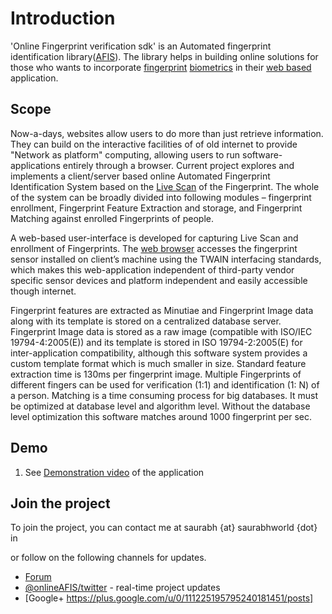 # Introduction #

'Online Fingerprint verification sdk' is an Automated fingerprint identification library([AFIS](http://en.wikipedia.org/wiki/Automated_fingerprint_identification)). The library helps in building online solutions for those who wants to incorporate [fingerprint](http://en.wikipedia.org/wiki/Fingerprint) [biometrics](http://en.wikipedia.org/wiki/Biometrics) in their [web based](http://en.wikipedia.org/wiki/Web_application) application.

## Scope ##
Now-a-days, websites allow users to do more than just retrieve information. They can build on the interactive facilities of of old internet to provide "Network as platform" computing, allowing users to run software-applications entirely through a browser.
Current project explores and implements a client/server based online Automated Fingerprint Identification System based on the [Live Scan](http://en.wikipedia.org/wiki/Fingerprint#Livescan_devices) of the Fingerprint. The whole of the system can be broadly divided into following modules – fingerprint enrollment, Fingerprint Feature Extraction and storage, and Fingerprint Matching against enrolled Fingerprints of people.

A web-based user-interface is developed for capturing Live Scan and enrollment of Fingerprints. The [web browser](http://en.wikipedia.org/wiki/web%20browser) accesses the fingerprint sensor installed on client’s machine using the TWAIN interfacing standards, which makes this web-application independent of third-party vendor specific sensor devices and platform independent and easily accessible though internet.

Fingerprint features are extracted as Minutiae and Fingerprint Image data along with its template is stored on a centralized database server. Fingerprint Image data is stored as a raw image (compatible with ISO/IEC 19794-4:2005(E)) and its template is stored in ISO 19794-2:2005(E) for inter-application compatibility, although this software system provides a custom template format which is much smaller in size. Standard feature extraction time is 130ms per fingerprint image.
Multiple Fingerprints of different fingers can be used for verification (1:1) and identification (1: N) of a person. Matching is a time consuming process for big databases. It must be optimized at database level and algorithm level. Without the database level optimization this software matches around 1000 fingerprint per sec.


## Demo ##
  1. See [Demonstration video](http://saurabhworld.in/go/5) of the application

## Join the project ##
To join the project, you can contact me at saurabh {at} saurabhworld {dot} in

or follow on the following channels for updates.
  * [Forum](https://groups.google.com/forum/?fromgroups#!forum/onlineAFIS)
  * [@onlineAFIS/twitter](https://twitter.com/intent/user?screen_name=onlineAFIS) - real-time project updates
  * [Google+ https://plus.google.com/u/0/111225195795240181451/posts]